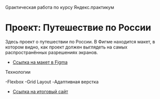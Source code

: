Gрактическая работа по курсу Яндекс.практикум
# Проект: Путешествие по России

Здесь проект о путешествии по России.
В Фигме находится макет, в котором видно, как проект должен выглядеть на самых распространённых разрешениях экранов.

* [Ссылка на макет в Figma](https://www.figma.com/file/5S2WSbEFL6awjVWJ0NWL8Q/Sprint-3_-Russia-_-desktop-mobile?node-id=28503%3A0)

Технологии

-Flexbox
-Grid Layout
-Адаптивная верстка

* [Ссылка на итоговый сайт](https://kate9611.github.io/russian-travel/)
